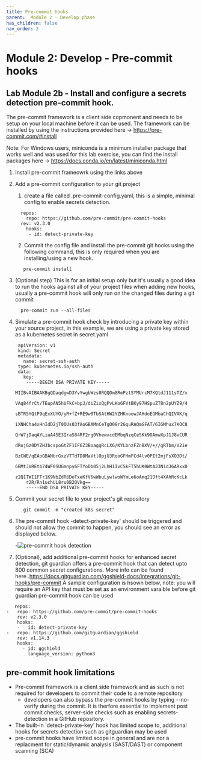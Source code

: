 ```yaml
---
title: Pre-commit hooks
parent:  Module 2 - Develop phase
has_children: false
nav_order: 2
---
```


# Module 2: Develop - Pre-commit hooks

## Lab Module 2b - Install and configure a secrets detection pre-commit hook.

The pre-commit framework is a client side copmonent and needs to be setup on your local machine before it can be used. The framework can be installed by using the instructions provided here -> https://pre-commit.com/#install  

Note: For Windows users, miniconda is a minimum installer package that works well and was used for this lab exercise, you can find the install packages here -> https://docs.conda.io/en/latest/miniconda.html

1. Install pre-commit frameowrk using the links above

2. Add a pre-commit configuration to your git project
    1. create a file called .pre-commit-config.yaml, this is a simple, minimal config to enable secrets detection.
      ```
        repos:
          repo: https://github.com/pre-commit/pre-commit-hooks
        rev: v2.3.0
          hooks:
           - id: detect-private-key
      ```
      2. Commit the config file and install the pre-commit git hooks using the following command, this is only required when you are installing/using a new hook.
      ```
         pre-commit install
      ```

3. (Optional step) This is for an initial setup only but it's usually a good idea to run the hooks against all of your project files when adding new hooks, usually a pre-commit hook will only run on the changed files during a git commit
   ```
     pre-commit run --all-files
   ```
4. Simulate a pre-commit hook check by introducing a private key within your source project, in this example, we are using a private key stored as a kubernetes secret in secret.yaml

   ```
    apiVersion: v1
    kind: Secret
    metadata:
      name: secret-ssh-auth
    type: kubernetes.io/ssh-auth
    data:
      key: 
       -----BEGIN DSA PRIVATE KEY-----
       MIIBvAIBAAKBgQDaqdgwD3YvYwgbWzs8RQQOm8RmPztSYMUrcM7KQtdJ111sTZ/x
       VAq84frCt/TEupAN5hUFkC+bpJ/diZixQgPvLKo6FVtBKy97HSpuZT8n2pUYZ9/4
       sBTR5YQtP9qExXUYO/yR+fZ+RE9w0TbSAtHW2YZHKnoowJAHdoEGMbaChQIVAK/q
       iXNHCha4xHnIdD2jT0OUs03fAoGBAMnCeTgO09r2GquRAQmGFAT/6IGMhux7KOC8
       QrW7jDaqAYLiuA45E3Ira584RF2rg0VhewxcdEMbqNzqCeSKk9OAmwXpJ1J8vCUR
       dRojGz0DYZHJbcspoGtZF1IF6Z3BoaggRcLX6/KYLbnzFZnBXV/+//gRTbm/V2ie
       BzCWE/qEAoGBANbrGxzVTTdTD8MaVtlOpjU3RqoGFHmFCd4lv0PIt2mjFsXO3Dt/
       6BMtJVREtb74WF0SUGmnpy6FTYoDb05j2LhH1IvCSkFT5hUK0WtAJ3NidJ6ARxxD
       z2QITWI1FTr1K9NbZdR6DoTxeKfV6wWbuLywlwoWYmLe6oAmq21Oft4XAhRcKcLk
       r2R/Rn1uchUL8ru0B2OVkg==
       -----END DSA PRIVATE KEY-----
    ```
5. Commit your secret file to your project's git repository
   ```
      git commit -m "created k8s secret"
   ```

6. The pre-commit hook -detect-private-key' should be triggered and should not allow the commit to happen, you should see an error as displayed below.

   -![pre-commit hook detection](../../assets/images/module2/pre-commit-detect.png)

7. (Optional), add additional pre-commit hooks for enhanced secret detection, git guardian offers a pre-commit hook that can detect upto 800 common secret configurations. More info can be found here..https://docs.gitguardian.com/ggshield-docs/integrations/git-hooks/pre-commit  A sample configuration is hsown below, note: you will require an API key that must be set as an environment varaible before git guardian pre-commit hook can be used
```
   repos:
-   repo: https://github.com/pre-commit/pre-commit-hooks
    rev: v2.3.0
    hooks:
    -   id: detect-private-key
-   repo: https://github.com/gitguardian/ggshield
    rev: v1.14.3
    hooks:
      - id: ggshield
        language_version: python3
```


## pre-commit hook limitations
- Pre-commit framework is a client side framework and as such is not required for developers to commit their code to a remote repository
    - developers can also bypass the pre-commit hooks by typing --no-verify during the commit. It is therfore essential to implement post commit checks, server-side checks such as enabling secrets-detection in a GitHub repository.
- The built-in 'detect-private-key' hook has limited scope to, additional hooks for secrets detection such as gitguardian may be used
- pre-commit hooks have limited scope in general and are nor a replacment for static/dynamic analysis (SAST/DAST) or component scanning (SCA)





















